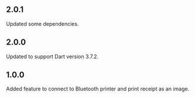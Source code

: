 ## 2.0.1

Updated some dependencies.

## 2.0.0

Updated to support Dart version 3.7.2.

## 1.0.0

Added feature to connect to Bluetooth printer and print receipt as an image.
